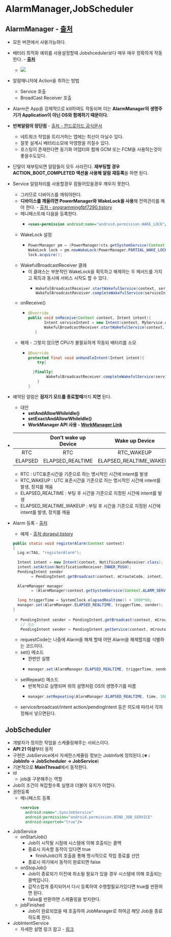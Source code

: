 AlarmManager,JobScheduler
===
AlarmManager - [출처](https://doraeul.tistory.com/73)
---
* 모든 버젼에서 사용가능하다.
* 배터리 최적화 예외를 사용설정할때 Jobshceduler보다 매우 매우 정확하게 작동한다. - **[**출처**](https://wooyeol.github.io/2019/03/19/Android-Repeat-Background-Service/)**
  * ![](https://user-images.githubusercontent.com/9836231/54588301-ea072580-4a65-11e9-9e98-d0c0d239e971.png)
* 알람매니저에 Action을 취하는 방법
  * Service 호출
  * BroadCast Receiver 호출
* Alarm은 App을 강제적으로 kill하여도 작동되며 이는 **AlarmManager의 생명주기가 Application이 아닌 OS와 함께하기 때문이다.**
* **반복알람의 장단점** - [출처 - 안드로이드 공식문서](https://developer.android.com/training/scheduling/alarms?hl=ko)
  * 네트워크 작업을 트리거하는 앱에는 최선이 아닐수 있다.
  * 잘못 설계시 배터리소모에 악영향을 끼칠수 있다.
  * 호스팅이 존재한다면 동기화 어뎁터와 함께 GCM 또는 FCM을 사용하는것이 좋을수도있다.
* 단말이 재부팅되면 알람들이 모두 사라진다. **재부팅할 경우 ACTION_BOOT_COMPLETED 액션을 사용해 알람 재등록**을 하면 된다.
* Service 알람처리를 사용할경우 잠들어있을경우 깨우지 못한다.
	* 그러므로 디바이스를 깨워야한다.
	* **디바이스를 깨울려면 PowerManager와 WakeLock을 사용**해 전력관리를 해야 한다. - [출처 - programmingfbf7290.tistory](https://programmingfbf7290.tistory.com/entry/7-AlarmManager-%EC%9E%91%EC%97%85-%EC%8A%A4%EC%BC%80%EC%A4%84%EB%A7%81)
  * 메니페스트에 다음을 등록한다.
    * ```xml
      <uses-permission android:name="android.permission.WAKE_LOCK"/>
      ```
  * WakeLock 설정
    * ```java
      PowerManager pm = (PowerManager)ctx.getSystemService(Context.POWER_SERVICE);
      WakeLock lock = pm.newWakeLock(PowerManager.PARTIAL_WAKE_LOCK, "my_app");
      lock.acquire();
      ```
  * WakefulBroadcastReceiver 클래
    * 이 클래스는 부분적인 WakeLock을 획득하고 해제하는 두 메서드를 가지고 획득과 동시에 서비스 시작도 할 수 있다.  
      * ```java
        WakefulBroadcastReceiver.startWakefulService(context, serviceIntent);
        WakefulBroadcastReceiver.completeWakefulService(serviceIntent);
        ```
  * onReceive()
    * ```java
      @Override
      public void onReceive(Context context, Intent intent){
	         Intent serviceIntent = new Intent(context, MyService.class);
	         WakefulBroadcastReceiver.startWakefulService(context, serviceIntent);
	     }
  * 해제 - 그렇지 않으면 CPU가 불필요하게 작동되 배터리를 소모
    * ```java
      @Override
      protected final void onHandleIntent(Intent intent){
	      try{
		
      	}finally{
		      WakefulBroadcastReceiver.completeWakefulService(serviceIntent);	
	      }
      }
      ```
* 예약된 알람은 **잠자기 모드를 종료할때**까지 **지연** 된다.
  * 대안 
    * **setAndAllowWhileIdle()**
    * **setExactAndAllowWhileIdle()**
    * **WorkManager API 사용 - [WorkManager Link](https://developer.android.com/topic/libraries/architecture/workmanager?hl=ko)**
* | |Don’t wake up Device|Wake up Device|
  |:---:|:---:|:---:|
  |RTC|RTC|RTC_WAKEUP|
  |ELAPSED|ELAPSED_REALTIME|ELAPSED_REALTIME_WAKEUP
  * RTC : UTC표준시간을 기준으로 하는 명시적인 시간에 intent를 발생
  * RTC_WAKEUP : UTC 표준시간을 기준으로 하는 명시적인 시간에 intent를 발생, 장치를 깨움
  * ELAPSED_REALTIME : 부팅 후 시간을 기준으로 지정된 시간에 intent를 발생
  * ELAPSED_REALTIME_WAKEUP : 부팅 후 시간을 기준으로 지정된 시간에 intent를 발생, 장치를 깨움
* Alarm 등록 - [출처](https://doraeul.tistory.com/73#recentEntries)
  * 예제 - [출처 doraeul.tistory](https://doraeul.tistory.com/73#recentEntries)
  ```java
  public static void registerAlarm(Context context)
  {
    Log.e(TAG, "registerAlarm");
      
    Intent intent = new Intent(context, NotificationReceiver.class);
    intent.setAction(NotificationReceiver.INNER_PUSH);
    PendingIntent sender 
          = PendingIntent.getBroadcast(context, mCrouteCode, intent, 0);
          
    AlarmManager manager 
          = (AlarmManager)context.getSystemService(Context.ALARM_SERVICE); 
          
    long triggerTime = SystemClock.elapsedRealtime() + 1000*60;
    manager.set(AlarmManager.ELAPSED_REALTIME, triggerTime, sender);
  }
  ```
  
  * ```java
    PendingIntent sender = PendingIntent.getBroadcast(context, mCrouteCode, intent, 0);
    // 또는 
    PendingIntent sender = PendingIntent.getService(context, mCrouteCode, intent, 0); 
    ```
  * requestCode는 나중에 Alarm을 해제 할때 어떤 Alarm을 해제할지를 식별하는 코드이다.
  * set() 메소드
    * 한번만 실행
    * ```java
      manager.set(AlarmManager.ELAPSED_REALTIME, triggerTime, sender);
      ```
  * setRepeat() 메소드 
    * 반복적으로 실행되며 위의 설명처럼 OS의 생명주기를 따름
    * ```java
      manager.setRepeating(AlarmManager.ELAPSED_REALTIME, time, 1000*60, sender);
      ```
  * service/broadcast/intent action/pendingIntent 등은 의도에 따라서 각자 정해서 넣으면된다.
  
JobScheduler
---
* 개발자가 정의한 작업을 스케쥴링해주는 서비스이다.
* **API 21 이상**부터 동작
* 구현은 JobService에서 자세한스케쥴링 정보는 JobInfo에 정의된다.(**※ : JobInfo -> JobScheduler -> JobService**)
* 기본적으로 **MainThread**에서 동작한다.
* id
	* job을 구분해주는 역할
* Job의 조건이 복잡할수록 실행과 더불어 유지가 어렵다.
* 권한등록
	* 메니페스트 등록
	  ```xml
	  <service
  	    android:name=".SyncJobService"
  	    android:permission="android.permission.BIND_JOB_SERVICE"
  	    android:exported="true"/>
	  ```
* JobService
	* onStartJob()
		* Job이 시작될 시점에 시스템에 의해 호출되는 콜백
		* 종료시 지속할 동작이 있다면 true
			* finishJob()의 호출을 통해 명시적으로 작업 종료를 선언
		* 종료시 여기에서 동작이 완료되면 false
	* onStopJob()
		* Job이 종료되기 이전에 취소될 필요가 있을 경우 시스템에 의해 호출되는 콜백입니다.
		* 갑작스럽게 중지되어서 다시 등록하여 수행할필요가있다면 true를 반환하면 된다.
		* false를 반환하면 스케쥴링을 방지한다.
	* jobFinished
		* Job이 완료되었을 때 호출하여 JobManager로 하여금 해당 Job을 종료하도록 한다.
* JobIntentService 
	* 자세한 설명 링크 참고 - [링크](https://medium.com/til-kotlin-ko/android-o%EC%97%90%EC%84%9C%EC%9D%98-%EB%B0%B1%EA%B7%B8%EB%9D%BC%EC%9A%B4%EB%93%9C-%EC%B2%98%EB%A6%AC%EB%A5%BC-%EC%9C%84%ED%95%9C-jobintentservice-250af2f7783c)
	
	
